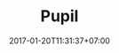 ---
date: "2017-01-20T11:31:37+07:00"
title: "Pupil"
section_weight: 0
page_weight: 0
home: true
---